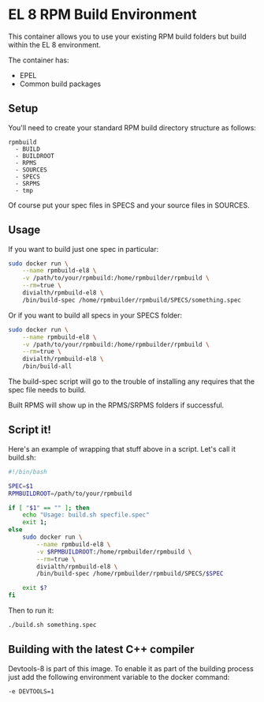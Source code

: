 # EL 8 RPM Build Environment

This container allows you to use your existing RPM build folders but build within the EL 8 environment.

The container has:

* EPEL
* Common build packages

## Setup

You'll need to create your standard RPM build directory structure as follows:

```
rpmbuild
  - BUILD
  - BUILDROOT
  - RPMS
  - SOURCES
  - SPECS
  - SRPMS
  - tmp
```

Of course put your spec files in SPECS and your source files in SOURCES.

## Usage

If you want to build just one spec in particular:

```bash
sudo docker run \
    --name rpmbuild-el8 \
    -v /path/to/your/rpmbuild:/home/rpmbuilder/rpmbuild \
    --rm=true \
    divialth/rpmbuild-el8 \
    /bin/build-spec /home/rpmbuilder/rpmbuild/SPECS/something.spec
```

Or if you want to build all specs in your SPECS folder:

```bash
sudo docker run \
    --name rpmbuild-el8 \
    -v /path/to/your/rpmbuild:/home/rpmbuilder/rpmbuild \
    --rm=true \
    divialth/rpmbuild-el8 \
    /bin/build-all
```

The build-spec script will go to the trouble of installing any requires that the spec file needs to build.

Built RPMS will show up in the RPMS/SRPMS folders if successful.

## Script it!

Here's an example of wrapping that stuff above in a script. Let's call it build.sh:

```bash
#!/bin/bash

SPEC=$1
RPMBUILDROOT=/path/to/your/rpmbuild

if [ "$1" == "" ]; then
    echo "Usage: build.sh specfile.spec"
    exit 1;
else
    sudo docker run \
        --name rpmbuild-el8 \
        -v $RPMBUILDROOT:/home/rpmbuilder/rpmbuild \
        --rm=true \
        divialth/rpmbuild-el8 \
        /bin/build-spec /home/rpmbuilder/rpmbuild/SPECS/$SPEC

    exit $?
fi
```

Then to run it:

```bash
./build.sh something.spec
```

## Building with the latest C++ compiler

Devtools-8 is part of this image. To enable it as part of the building process just add the following environment variable to the docker command:

```bash
-e DEVTOOLS=1
```

